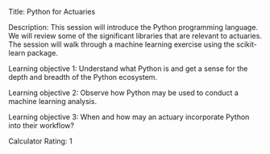 Title: Python for Actuaries

Description: This session will introduce the Python programming language. We will review some of the significant libraries that are relevant to actuaries. The session will walk through a machine learning exercise using the scikit-learn package.

Learning objective 1: Understand what Python is and get a sense for the depth and breadth of the Python ecosystem.

Learning objective 2: Observe how Python may be used to conduct a machine learning analysis.

Learning objective 3: When and how may an actuary incorporate Python into their workflow?

Calculator Rating: 1
